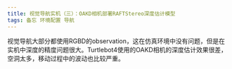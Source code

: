 ```yaml
---
title: 视觉导航实机（三）：OAKD相机部署RAFTStereo深度估计模型
tags: 备忘 环境配置 导航
---
```


视觉导航大部分都使用RGBD的observation，这在仿真环境中没有问题，但是在实机中深度的精度问题很大。Turtlebot4使用的OAKD相机的深度估计效果很差，空洞太多，移动过程中的波动也比较严重。
